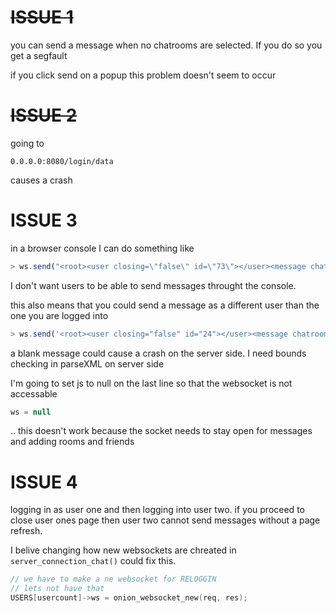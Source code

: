 # ~~ISSUE 1~~

you can send a message when no chatrooms are selected. If you do so you get a 
segfault

if you click send on a popup this problem doesn't seem to occur

# ~~ISSUE 2~~
going to

```
0.0.0.0:8080/login/data
```

causes a crash

# ISSUE 3

in a browser console I can do something like

```javascript
> ws.send("<root><user closing=\"false\" id=\"73\"></user><message chatroom=\"ktclilwwceccxmjcqxzc\" date=\"1600794987\">not good&lt;br&gt;</message></root>")
```

I don't want users to be able to send messages throught the console.

this also means that you could send a message as a different user than the one 
you are logged into

```javascript
> ws.send('<root><user closing="false" id="24"></user><message chatroom="lnohzaevmzswqfsqucbj" date="1600796468"></message></root>')
```

a blank message could cause a crash on the server side. I need bounds checking
in parseXML on server side

I'm going to set js to null on the last line so that the websocket is not 
accessable

```javascript
ws = null
```
.. this doesn't work because the socket needs to stay open for messages and 
adding rooms and friends

# ISSUE 4

logging in as user one and then logging into user two.
if you proceed to close user ones page then user two 
cannot send messages without a page refresh.

I belive changing how new websockets are chreated in
`server_connection_chat()` could fix this.

```c
// we have to make a ne websocket for RELOGGIN
// lets not have that
USERS[usercount]->ws = onion_websocket_new(req, res); 
```
